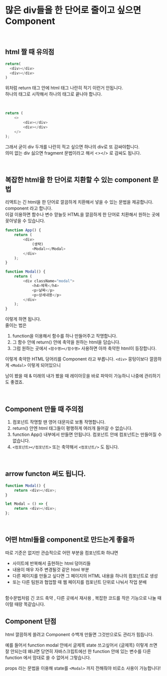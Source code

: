 # 많은 div들을 한 단어로 줄이고 싶으면 Component

<br>

## html 짤 때 유의점

```js
return(
  <div></div>
  <div></div>
)
```

위처럼 return 태그 안에 html 태그 나란히 적기 이런거 안됩니다. <br> 하나의 태그로 시작해서 하나의 태그로 끝나야 합니다.

<br>

```js
return (
    <>
        <div></div>
        <div></div>
    </>
);
```

그래서 굳이 div 두개를 나란히 적고 싶으면 하나의 div로 또 감싸야합니다. <br>
의미 없는 div 싫으면 fragment 문법이라고 해서 <></> 로 감싸도 됩니다.

<br>

## 복잡한 html을 한 단어로 치환할 수 있는 component 문법

리액트는 긴 html을 한 단어로 깔끔하게 치환해서 넣을 수 있는 문법을 제공합니다. <br>
component 라고 합니다. <br>
이걸 이용하면 함수나 변수 맏늘듯 HTML을 깔끔하게 한 단어로 치환해서 원하는 곳에 꽂아넣을 수 있습니다.

```js
function App() {
    return (
        <div>
            (생략)
            <Modal></Modal>
        </div>
    );
}

function Modal() {
    return (
        <div className="modal">
            <h4>제목</h4>
            <p>날짜</p>
            <p>상세내용</p>
        </div>
    );
}
```

이렇게 하면 됩니다. <br>
줄이는 법은

1. function을 이용해서 함수를 하나 만들어주고 작명합니다.
2. 그 함수 안에 return() 안에 축약을 원하는 html을 담습니다.
3. 그럼 원하는 곳에서 `<함수명></함수명>` 사용하면 아까 축약한 html이 등장합니다.

이렇게 축약한 HTML 덩어리를 Component 라고 부릅니다.
`<div>` 뭉텅이보다 깔끔하게 `<Modal>` 이렇게 되어있으니

남이 봤을 때 & 미래의 내가 봤을 때 레이아웃을 바로 파악이 가능하니 나중에 관리하기도 좋겠죠.

<br>

## Component 만들 때 주의점

1. 컴포넌트 작명할 땐 영어 대문자로 보통 작명합니다.
2. return() 안엔 html 태그들이 평행하게 여러개 들어갈 수 없습니다.
3. function App() 내부에서 만들면 안됩니다. 컴포넌트 안에 컴포넌트는 만들어질 수 없습니다.
4. `<컴포넌트></컴포넌트>` 또는 축약해서 `<컴포넌트/>` 도 됩니다.

<br>

## arrow functon 써도 됩니다.

```js
function Modal() {
    return <div></div>;
}

let Modal = () => {
    return <div></div>;
};
```

<br>

## 어떤 html들을 component로 만드는게 좋을까

따로 기준은 없지만 관습적으로 어떤 부분을 컴포넌트화 하냐면

-   사이트에 반복해서 출현하는 html 덩어리들
-   내용이 매우 자주 변경될것 같은 html 부분
-   다른 페이지를 만들고 싶다면 그 페이지의 HTML 내용을 하나의 컴포넌트로 생성
-   또는 다른 팀원과 협업할 때 웹 페이지를 컴포넌트 단위로 나눠서 작업 분배

<br>
함수문법처럼 긴 코드 축약 , 다른 곳에서 재사용 , 복잡한 코드를 작은 기능으로 나눌 때 이럴 때랑 똑같습니다.

<br>

## Component 단점

html 깔끔하게 쓸려고 Component 수백개 만들면 그것만으로도 관리가 힘듭니다. <br>

예를 들어서 function modal 안에서 글제목 state 쓰고싶어서 {글제목} 이렇게 쓰면 잘 안되는데 왜냐면 당연히 자바스크립트에선 한 function 안에 있는 변수를 다른 function 에서 맘대로 쓸 수 없어서 그렇습니다. <br>

props 라는 문법을 이용해 state를 `<Modal>` 까지 전해줘야 비로소 사용이 가능합니다!
